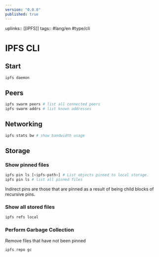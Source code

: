 ```yaml
---
version: "0.0.0"
published: true
---
```

uplinks:: [[IPFS]]
tags:: #lang/en #type/cli
# IPFS CLI
## Start
```bash
ipfs daemon
```

## Peers
```bash
ipfs swarm peers # list all connected peers
ipfs swarm addrs # list known addresses
```

## Networking

```bash
ipfs stats bw # show bandwidth usage
```

## Storage

### Show pinned files
```bash
ipfs pin ls [<ipfs-path>] # List objects pinned to local storage.
ipfs pin ls # list all pinned files
```
Indirect pins are those that are pinned as a result of being child blocks of recursive pins.

### Show all stored files
```bash
ipfs refs local
```

### Perform Garbage Collection
Remove files that have not been pinned
```bash
ipfs repo gc              
```



